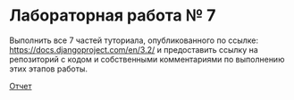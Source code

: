# Лабораторная работа № 7

Выполнить все 7 частей туториала, опубликованного по ссылке: https://docs.djangoproject.com/en/3.2/ и предоставить ссылку на репозиторий с кодом и собственными комментариями по выполнению этих этапов работы.

[Отчет](https://github.com/AlexTrubkina/myproject-django)
